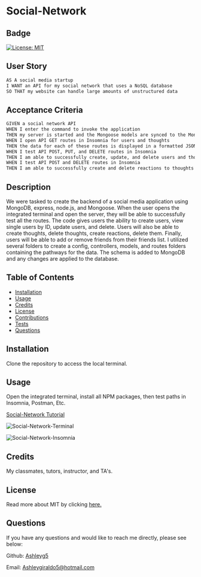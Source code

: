# Social-Network

## Badge
  [![License: MIT](https://img.shields.io/badge/license-MIT-blue)](https://opensource.org/license/MIT/)


## User Story

```md
AS A social media startup
I WANT an API for my social network that uses a NoSQL database
SO THAT my website can handle large amounts of unstructured data
```

## Acceptance Criteria

```md
GIVEN a social network API
WHEN I enter the command to invoke the application
THEN my server is started and the Mongoose models are synced to the MongoDB database
WHEN I open API GET routes in Insomnia for users and thoughts
THEN the data for each of these routes is displayed in a formatted JSON
WHEN I test API POST, PUT, and DELETE routes in Insomnia
THEN I am able to successfully create, update, and delete users and thoughts in my database
WHEN I test API POST and DELETE routes in Insomnia
THEN I am able to successfully create and delete reactions to thoughts and add and remove friends to a user’s friend list
```


## Description
  
We were tasked to create the backend of a social media application using MongoDB, express, node.js, and Mongoose. When the user opens the integrated terminal and open the server, they will be able to successfully test all the routes. The code gives users the ability to create users, view single users by ID, update users, and delete. Users will also be able to create thoughts, delete thoughts, create reactions, delete them. Finally, users will be able to add or remove friends from their friends list. I utilized several folders to create a config, controllers, models, and routes folders containing the pathways for the data. The schema is added to MongoDB and any changes are applied to the database.
  

## Table of Contents 
  
  - [Installation](#installation)
  - [Usage](#usage)
  - [Credits](#credits)
  - [License](#license)
  - [Contributions](#contributions)
  - [Tests](#tests)
  - [Questions](#questions)
  
  
## Installation
  
  Clone the repository to access the local terminal.
  

## Usage
  
  Open the integrated terminal, install all NPM packages, then test paths in Insomnia, Postman, Etc.
  
  [Social-Network Tutorial](https://drive.google.com/file/d/1_56HtjfN1ohTcQvb8es8jD64DEur1WbV/view)
  
  ![Social-Network-Terminal](https://i.gyazo.com/ba1e03a4d4dd5514db6206d34e9ac266.png)
  
  ![Social-Network-Insomnia](https://i.gyazo.com/9216f36638d1289ab3b884827a665e9b.png)


## Credits

  My classmates, tutors, instructor, and TA's.
  

## License

   Read more about MIT by clicking  [here.](https://opensource.org/license/MIT/)
  
  
## Questions

  If you have any questions and would like to reach me directly, please see below:

  Github: [Ashleyg5](https://github.com/Ashleyg5)

  Email: Ashleygiraldo5@hotmail.com
